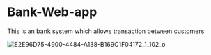 # Bank-Web-app
This is an bank system which allows transaction between customers

![E2E96D75-4900-4484-A138-B169C1F04172_1_102_o](https://github.com/kundan1911/Bank-Web-app/assets/83800542/d45d88e8-6cfb-4950-867e-066e1773a1da)
